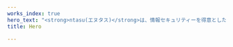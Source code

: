 ```yaml
---
works_index: true
hero_text: "<strong>ntasu(エヌタス)</strong>は、情報セキュリティーを得意とした受託請負企業です"
title: Hero

---
```

<WorksList />